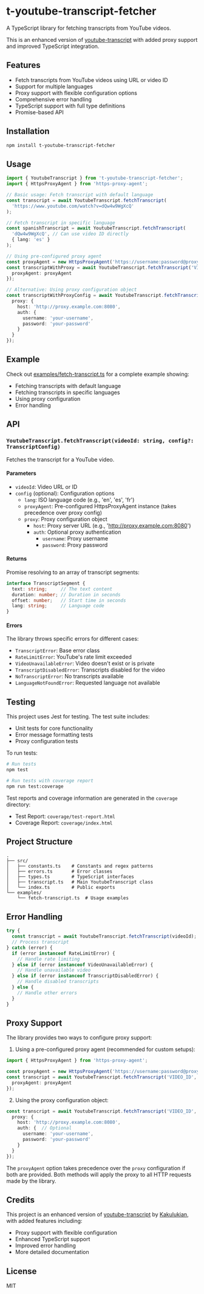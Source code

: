 # t-youtube-transcript-fetcher

A TypeScript library for fetching transcripts from YouTube videos.

This is an enhanced version of [youtube-transcript](https://github.com/Kakulukian/youtube-transcript) with added proxy support and improved TypeScript integration.

## Features

- Fetch transcripts from YouTube videos using URL or video ID
- Support for multiple languages
- Proxy support with flexible configuration options
- Comprehensive error handling
- TypeScript support with full type definitions
- Promise-based API

## Installation

```bash
npm install t-youtube-transcript-fetcher
```

## Usage

```typescript
import { YoutubeTranscript } from 't-youtube-transcript-fetcher';
import { HttpsProxyAgent } from 'https-proxy-agent';

// Basic usage: Fetch transcript with default language
const transcript = await YoutubeTranscript.fetchTranscript(
  'https://www.youtube.com/watch?v=dQw4w9WgXcQ'
);

// Fetch transcript in specific language
const spanishTranscript = await YoutubeTranscript.fetchTranscript(
  'dQw4w9WgXcQ', // Can use video ID directly
  { lang: 'es' }
);

// Using pre-configured proxy agent
const proxyAgent = new HttpsProxyAgent('https://username:password@proxy.example.com:8080');
const transcriptWithProxy = await YoutubeTranscript.fetchTranscript('VIDEO_ID', {
  proxyAgent: proxyAgent
});

// Alternative: Using proxy configuration object
const transcriptWithProxyConfig = await YoutubeTranscript.fetchTranscript('VIDEO_ID', {
  proxy: {
    host: 'http://proxy.example.com:8080',
    auth: {
      username: 'your-username',
      password: 'your-password'
    }
  }
});
```

## Example

Check out [examples/fetch-transcript.ts](examples/fetch-transcript.ts) for a complete example showing:
- Fetching transcripts with default language
- Fetching transcripts in specific languages
- Using proxy configuration
- Error handling

## API

### `YoutubeTranscript.fetchTranscript(videoId: string, config?: TranscriptConfig)`

Fetches the transcript for a YouTube video.

#### Parameters

- `videoId`: Video URL or ID
- `config` (optional): Configuration options
  - `lang`: ISO language code (e.g., 'en', 'es', 'fr')
  - `proxyAgent`: Pre-configured HttpsProxyAgent instance (takes precedence over proxy config)
  - `proxy`: Proxy configuration object
    - `host`: Proxy server URL (e.g., 'http://proxy.example.com:8080')
    - `auth`: Optional proxy authentication
      - `username`: Proxy username
      - `password`: Proxy password

#### Returns

Promise resolving to an array of transcript segments:

```typescript
interface TranscriptSegment {
  text: string;     // The text content
  duration: number; // Duration in seconds
  offset: number;   // Start time in seconds
  lang: string;     // Language code
}
```

#### Errors

The library throws specific errors for different cases:

- `TranscriptError`: Base error class
- `RateLimitError`: YouTube's rate limit exceeded
- `VideoUnavailableError`: Video doesn't exist or is private
- `TranscriptDisabledError`: Transcripts disabled for the video
- `NoTranscriptError`: No transcripts available
- `LanguageNotFoundError`: Requested language not available

## Testing

This project uses Jest for testing. The test suite includes:

- Unit tests for core functionality
- Error message formatting tests
- Proxy configuration tests

To run tests:

```bash
# Run tests
npm test

# Run tests with coverage report
npm run test:coverage
```

Test reports and coverage information are generated in the `coverage` directory:
- Test Report: `coverage/test-report.html`
- Coverage Report: `coverage/index.html`

## Project Structure

```
.
├── src/
│   ├── constants.ts    # Constants and regex patterns
│   ├── errors.ts       # Error classes
│   ├── types.ts        # TypeScript interfaces
│   ├── transcript.ts   # Main YoutubeTranscript class
│   └── index.ts        # Public exports
└── examples/
    └── fetch-transcript.ts  # Usage examples
```

## Error Handling

```typescript
try {
  const transcript = await YoutubeTranscript.fetchTranscript(videoId);
  // Process transcript
} catch (error) {
  if (error instanceof RateLimitError) {
    // Handle rate limiting
  } else if (error instanceof VideoUnavailableError) {
    // Handle unavailable video
  } else if (error instanceof TranscriptDisabledError) {
    // Handle disabled transcripts
  } else {
    // Handle other errors
  }
}
```

## Proxy Support

The library provides two ways to configure proxy support:

1. Using a pre-configured proxy agent (recommended for custom setups):
```typescript
import { HttpsProxyAgent } from 'https-proxy-agent';

const proxyAgent = new HttpsProxyAgent('https://username:password@proxy.example.com:8080');
const transcript = await YoutubeTranscript.fetchTranscript('VIDEO_ID', {
  proxyAgent: proxyAgent
});
```

2. Using the proxy configuration object:
```typescript
const transcript = await YoutubeTranscript.fetchTranscript('VIDEO_ID', {
  proxy: {
    host: 'http://proxy.example.com:8080',
    auth: {  // Optional
      username: 'your-username',
      password: 'your-password'
    }
  }
});
```

The `proxyAgent` option takes precedence over the `proxy` configuration if both are provided. Both methods will apply the proxy to all HTTP requests made by the library.

## Credits

This project is an enhanced version of [youtube-transcript](https://github.com/Kakulukian/youtube-transcript) by [Kakulukian](https://github.com/Kakulukian), with added features including:

- Proxy support with flexible configuration
- Enhanced TypeScript support
- Improved error handling
- More detailed documentation

## License

MIT
